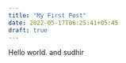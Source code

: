 ```yaml
---
title: "My First Post"
date: 2022-05-17T06:25:41+05:45
draft: true
---
```


Hello world. and sudhir

